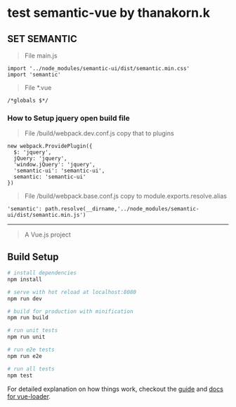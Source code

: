 # test semantic-vue by thanakorn.k


## SET SEMANTIC

> File main.js

```
import '../node_modules/semantic-ui/dist/semantic.min.css'
import 'semantic'
```
> File *.vue

```
/*globals $*/
```
### How to Setup jquery open build file
> File /build/webpack.dev.conf.js copy that to plugins

```
new webpack.ProvidePlugin({
  $: 'jquery',
  jQuery: 'jquery',
  'window.jQuery': 'jquery',
  'semantic-ui': 'semantic-ui',
  semantic: 'semantic-ui'
})
```
> File /build/webpack.base.conf.js copy to module.exports.resolve.alias

```
'semantic': path.resolve(__dirname,'../node_modules/semantic-ui/dist/semantic.min.js')
```
___

> A Vue.js project

## Build Setup

``` bash
# install dependencies
npm install

# serve with hot reload at localhost:8080
npm run dev

# build for production with minification
npm run build

# run unit tests
npm run unit

# run e2e tests
npm run e2e

# run all tests
npm test
```

For detailed explanation on how things work, checkout the [guide](http://vuejs-templates.github.io/webpack/) and [docs for vue-loader](http://vuejs.github.io/vue-loader).
